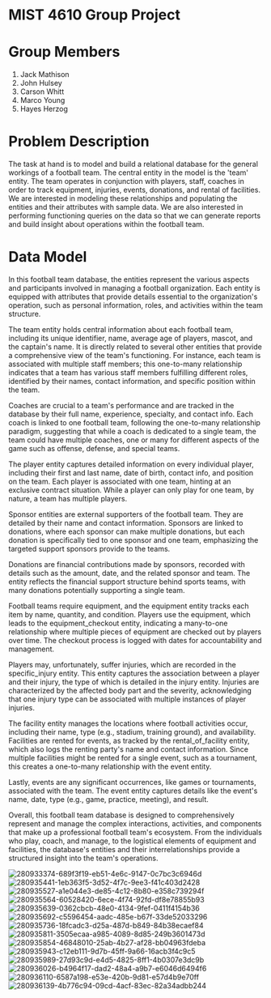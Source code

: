 # MIST 4610 Group Project

# Group Members
1. Jack Mathison
2. John Hulsey
3. Carson Whitt
4. Marco Young
5. Hayes Herzog

# Problem Description

The task at hand is to model and build a relational database for the general workings of a football team. The central entity in the model is the 'team' entity. The team operates in conjunction with players, staff, coaches in order to track equipment, injuries, events, donations, and rental of facilities. We are interested in modeling these relationships and populating the entities and their attributes with sample data. We are also interested in performing functioning queries on the data so that we can generate reports and build insight about operations within the football team.

# Data Model

In this football team database, the entities represent the various aspects and participants involved in managing a football organization. Each entity is equipped with attributes that provide details essential to the organization's operation, such as personal information, roles, and activities within the team structure.

The team entity holds central information about each football team, including its unique identifier, name, average age of players, mascot, and the captain's name. It is directly related to several other entities that provide a comprehensive view of the team's functioning. For instance, each team is associated with multiple staff members; this one-to-many relationship indicates that a team has various staff members fulfilling different roles, identified by their names, contact information, and specific position within the team.

Coaches are crucial to a team's performance and are tracked in the database by their full name, experience, specialty, and contact info. Each coach is linked to one football team, following the one-to-many relationship paradigm, suggesting that while a coach is dedicated to a single team, the team could have multiple coaches, one or many for different aspects of the game such as offense, defense, and special teams.

The player entity captures detailed information on every individual player, including their first and last name, date of birth, contact info, and position on the team. Each player is associated with one team, hinting at an exclusive contract situation. While a player can only play for one team, by nature, a team has multiple players.

Sponsor entities are external supporters of the football team. They are detailed by their name and contact information. Sponsors are linked to donations, where each sponsor can make multiple donations, but each donation is specifically tied to one sponsor and one team, emphasizing the targeted support sponsors provide to the teams.

Donations are financial contributions made by sponsors, recorded with details such as the amount, date, and the related sponsor and team. The entity reflects the financial support structure behind sports teams, with many donations potentially supporting a single team.

Football teams require equipment, and the equipment entity tracks each item by name, quantity, and condition. Players use the equipment, which leads to the equipment_checkout entity, indicating a many-to-one relationship where multiple pieces of equipment are checked out by players over time. The checkout process is logged with dates for accountability and management.

Players may, unfortunately, suffer injuries, which are recorded in the specific_injury entity. This entity captures the association between a player and their injury, the type of which is detailed in the injury entity. Injuries are characterized by the affected body part and the severity, acknowledging that one injury type can be associated with multiple instances of player injuries.

The facility entity manages the locations where football activities occur, including their name, type (e.g., stadium, training ground), and availability. Facilities are rented for events, as tracked by the rental_of_facility entity, which also logs the renting party's name and contact information. Since multiple facilities might be rented for a single event, such as a tournament, this creates a one-to-many relationship with the event entity.

Lastly, events are any significant occurrences, like games or tournaments, associated with the team. The event entity captures details like the event's name, date, type (e.g., game, practice, meeting), and result.

Overall, this football team database is designed to comprehensively represent and manage the complex interactions, activities, and components that make up a professional football team's ecosystem. From the individuals who play, coach, and manage, to the logistical elements of equipment and facilities, the database's entities and their interrelationships provide a structured insight into the team's operations.

![280933374-689f3f19-eb51-4e6c-9147-0c7bc3c6946d](https://github.com/JackMathison/tissue/assets/148248948/fc1fb6d6-86b9-4368-accd-3b3ce0362f1b)
![280935441-1eb363f5-3d52-4f7c-9ee3-f41c403d2428](https://github.com/JackMathison/tissue/assets/148248948/14c6ed8b-8537-4bed-9061-4958c8669d68)
![280935527-a1e044e3-de85-4c12-8b80-e358c739294f](https://github.com/JackMathison/tissue/assets/148248948/39f6eedf-dc93-4aaa-aeae-e81886655dd8)
![280935564-60528420-6ece-4f74-92fd-df8e78855b93](https://github.com/JackMathison/tissue/assets/148248948/c191ec9c-5804-4062-b319-c284d4f1ae15)
![280935639-0362cbcb-48e0-4134-9fef-0411f4154b36](https://github.com/JackMathison/tissue/assets/148248948/6c0421e6-e7ad-4571-82f8-acd1643af214)
![280935692-c5596454-aadc-485e-b67f-33de52033296](https://github.com/JackMathison/tissue/assets/148248948/4eb0ca37-de45-42dd-a71d-4c6e3a8adc83)
![280935736-18fcadc3-d25a-487d-b849-84b38ecaef84](https://github.com/JackMathison/tissue/assets/148248948/7fcff337-9847-4466-bb29-7f0f49351e83)
![280935811-3505ecaa-a985-4089-8d85-249b3601473d](https://github.com/JackMathison/tissue/assets/148248948/e339028c-5fb9-4f4f-b99b-44545d7136fb)
![280935854-46848010-25ab-4b27-af28-bb04963fdeba](https://github.com/JackMathison/tissue/assets/148248948/a6c9aadd-18c4-4a42-9dd6-b332f29418d2)
![280935943-c12eb111-9d7b-45ff-9a66-16acb3f4c9c5](https://github.com/JackMathison/tissue/assets/148248948/b4e293ba-0f19-413f-a5a6-1e894b8907e5)
![280935989-27d93c9d-e4d5-4825-8ff1-4b0307e3dc9b](https://github.com/JackMathison/tissue/assets/148248948/bb21375a-ee6b-486f-9b95-fbc1b40e5e3e)
![280936026-b4964f17-dad2-48a4-a9b7-e6046d6494f6](https://github.com/JackMathison/tissue/assets/148248948/0344f131-2f36-492c-bc8b-68ea13fa0d9b)
![280936110-6587a198-e53e-420b-9d81-e57d4b9e70ff](https://github.com/JackMathison/tissue/assets/148248948/8e009fed-f047-46b3-aeca-aa33473215e7)
![280936139-4b776c94-09cd-4acf-83ec-82a34adbb244](https://github.com/JackMathison/tissue/assets/148248948/f7a72114-dedb-43eb-b934-3c911d33e29a)
